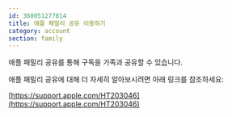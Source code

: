 ```yaml
---
id: 360051277814
title: 애플 패밀리 공유 이용하기
category: account 
section: family
---
```

애플 패밀리 공유를 통해 구독을 가족과 공유할 수 있습니다.

애플 패밀리 공유에 대해 더 자세히 알아보시려면 아래 링크를 참조하세요:

[https://support.apple.com/HT203046](https://support.apple.com/HT203046)

